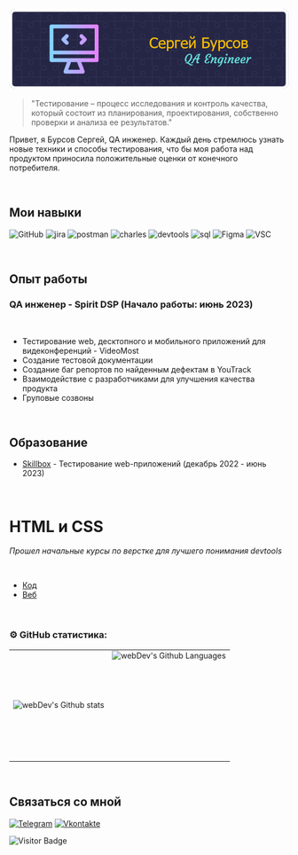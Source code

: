 ![Header](https://github.com/SergejBursow/sergejbursow/blob/main/assets/github-header-image%20(1).png)


> "Тестирование – процесс исследования и контроль качества, который состоит из планирования, проектирования, собственно проверки и анализа ее результатов."

Привет, я Бурсов Сергей, QA инженер. Каждый день стремлюсь узнать новые техники и способы тестирования, что бы моя работа над продуктом приносила положительные оценки от конечного потребителя.

<br>



## Мои навыки

![GitHub](https://img.shields.io/badge/-Git-090909?style=for-the-badge&logo=Github)
![jira](https://img.shields.io/badge/-jira-090909?style=for-the-badge&logo=jira&logoColor=blue)
![postman](https://img.shields.io/badge/-postman-090909?style=for-the-badge&logo=postman)
![charles](https://img.shields.io/badge/-charles-090909?style=for-the-badge&logo=)
![devtools](https://img.shields.io/badge/-devtools-090909?style=for-the-badge&logo=googlechrome&logoColor=grey)
![sql](https://img.shields.io/badge/-mysql-090909?style=for-the-badge&logo=mysql)
![Figma](https://img.shields.io/badge/-Figma-090909?style=for-the-badge&logo=Figma)
![VSC](https://img.shields.io/badge/-VSC-090909?style=for-the-badge&logo=visualStudioCode&logoColor=blue)

<br>

## Опыт работы

### QA инженер - Spirit DSP (Начало работы: июнь 2023)

<br>

- Тестирование web, десктопного и мобильного приложений для видеконференций - VideoMost
- Создание тестовой документации
- Создание баг репортов по найденным дефектам в YouTrack
- Взаимодействие с разработчиками для улучшения качества продукта
- Груповые созвоны 

<br>

## Образование

- [Skillbox](https://github.com/SergejBursow/sergejbursow/blob/main/My_progress/Skillbox_web/Certificate.png) - Тестирование web-приложений (декабрь 2022 - июнь 2023)


<br>

# **HTML и CSS**

*Прошел начальные курсы по верстке для лучшего понимания devtools*

<br>

- [Код](https://github.com/SergejBursow/sergejbursow/tree/main/My_progress/5.12)
- [Веб](https://sergejbursow.github.io/portfolio/) 

<br>

### ⚙️ GitHub статистика:

<table>
  <tr>
    <td>
      <img align="left" src="http://github-readme-streak-stats.herokuapp.com?user=SergejBursow&theme=dark&background=000000" alt="webDev's Github stats" />
    </td>
    <td>
      <img height="195px" align="right" alt="webDev's Github Languages" src="https://github-readme-stats-sigma-five.vercel.app/api/top-langs/?username=SergejBursow&layout=compact&theme=vision-friendly-dark" />
    </td>
  </tr>
</table>

<br>


## Связаться со мной

[![Telegram](https://img.shields.io/badge/-Telegram-090909?style=for-the-badge&logo=telegram&logoColor=27A0D9)](https://t.me/Sergeo1992)
[![Vkontakte](https://img.shields.io/badge/-Vkontakte-090909?style=for-the-badge&logo=Vk&logoColor=4F7DB3)](https://vk.com/retromot)

![Visitor Badge](https://visitor-badge.laobi.icu/badge?page_id=SergejBursow)

<br>